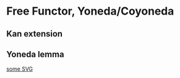 # Free Functor, Yoneda/Coyoneda

## Kan extension

## Yoneda lemma

[some SVG](https://github.com/golovach-ivan/golovach-ivan.github.io/blob/master/test.svg)
